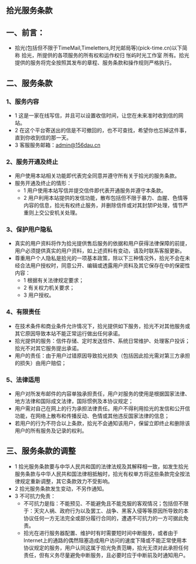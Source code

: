 ## 拾光服务条款

## 一、前言： 
 - 拾光(包括但不限于TimeMail,Timeletters,时光邮局等)(pick-time.cn)以下简称 拾光，所提供的各项服务的所有权和运作权归 怅屿时光工作室 所有。拾光提供的服务将完全按照其发布的章程、服务条款和操作规则严格执行。 

## 二、服务条款
### 1、服务内容
 - 1 这是一家在线写信，并且可以设置收信时间，让您在未来准时收到信的网站。
 - 2 在这个平台寄送出的信是不可撤回的，也不可查找，希望你也忘掉这件事，直到你收到信的那一天。
 - 3 客服服务邮箱：admin@156dau.cn

### 2、服务开通及终止 
- 用户使用本站相关功能即代表完全同意并遵守所有关于拾光的服务条款。
- 服务开通及终止的情形： 
  - 1 用户使用本站写信并提交信件即代表开通服务并遵守本条款。
  - 2 用户利用本站提供的发信功能，散布包括但不限于暴力、血腥、色情等内容的信息，拾光有权终止服务，并删除信件或对其封禁IP处理，情节严重则上交公安机关处理。

### 3、保护用户隐私
- 真实的用户资料将作为拾光提供售后服务的依据和用户获得法律保障的前提，用户必须提供真实的用户资料，如上述资料有变动，请及时联系客服更新。
- 尊重用户个人隐私是拾光的一项基本政策，除以下三种情况外，拾光不会在未经合法用户授权时，同意公开、编辑或透露用户资料及其它保存在中的保密性内容：
  - 1 根据有关法律规定要求；
  - 2 有关权力机关要求；
  - 3 用户授权。 

### 4、有限责任
- 在技术条件和商业条件允许情况下，拾光提供如下服务，拾光不对其他服务或其它原因导致本站不能正常运行做出任何承诺。
- 拾光提供的服务：信件存储、定时发送信件、系统日常维护、处理客户投诉；拾光不对其它服务提出承诺。
- 用户的责任：由于用户过错原因导致拾光损失（包括因此拾光需对第三方承担的损失）由用户赔偿； 

### 5、法律适用
- 用户对所发布邮件的内容单独承担责任，用户对服务的使用是根据国家法律、地方法律和国际成文法律，国际惯例及本协议规定；
- 用户需对自己在网上的行为承担法律责任。用户不得利用拾光的发信和公开信功能，在网络上散布和传播反动、色情或其他违反国家法律的信息；
- 若用户的行为不符合以上条款，拾光不会通知该用户，保留立即终止和删除该用户的所有服务及记录的权利。 


## 三、服务条款的调整
- 1 拾光服务条款要与中华人民共和国的法律法规及其解释相一致，如发生拾光服务条款与中华人民共和国法律相抵触时，拾光有权单方将这些条款完全按法律规定重新调整，其它条款效力不受影响。
- 2 拾光服务条款发生变动，不另作通知。
- 3 不可抗力免责：
  - 不可抗力是指：不能预见、不能避免且不能克服的客观情况；包括但不限于：天灾人祸、政府行为以及罢工、战争、黑客入侵等等原因所导致的本协议任何一方无法完全或部分履行合同的，遭遇不可抗力的一方可据此免责。
  - 拾光在进行服务器配置、维护时有时需要短时间中断服务，或者由于Internet上的通路的偶然阻塞造成用户访问的速度下降或不能正常使用本协议规定的服务，用户认同这属于拾光免责范畴，拾光无须对此承担任何责任，但有义务尽量避免中断服务，且必要时应于中断前及时通知用户。